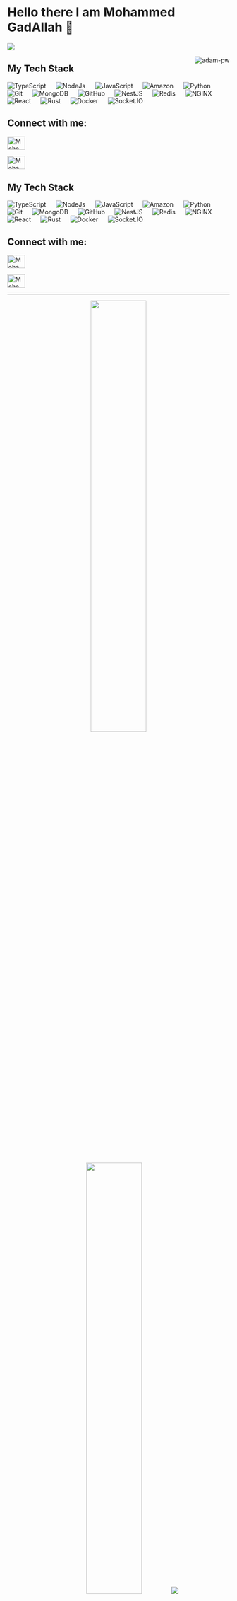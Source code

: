 # Hello there I am Mohammed GadAllah 👋

![](https://github.com/halfrost/halfrost/blob/master/icons/header_.png)

<p><img align="right" src="https://github.com/Adam-pw/Adam-pw/blob/main/animation_500_kxa883sd.gif" alt="adam-pw" /></p>

## My Tech Stack

<p align="left"> 

  <a> 
    <img alt="TypeScript" src="https://img.shields.io/badge/-TypeScript-blue?logo=Typescript&logoColor=black">
  </a> 
  &emsp;
  <a> 
    <img alt="NodeJs" src="https://img.shields.io/badge/-NodeJS-green?logo=node.js&Color=white">
  </a> 
  &emsp;
  <a> 
     <img alt="JavaScript" src="https://img.shields.io/badge/JavaScript%20-%23F7DF1E.svg?logo=javascript&logoColor=black">
   </a>
  &emsp;
  <a> 
    <img alt="Amazon" src="https://img.shields.io/badge/-Amazon-grey?logo=Amazon&logoColor=white">
  </a>
  &emsp;
   <a>
    <img alt="Python" src="https://img.shields.io/badge/Python%20-%2314354C.svg?logo=python&logoColor=white">
  </a>
  &emsp;
  <a>
    <img alt="Git" src="https://img.shields.io/badge/-git-red?logo=git&logoColor=white"/>
  </a>
  &emsp; 
  <a> 
     <img alt="MongoDB" src="https://img.shields.io/badge/-MongoDB-green?logo=mongodb&logoColor=white">
   </a>
  &emsp;
  <a> 
    <img alt="GitHub" src="https://img.shields.io/badge/-GitHub-black?logo=github&logoColor=white">
  </a>
  &emsp;
  <a>
    <img alt="NestJS" src="https://img.shields.io/badge/-NestJS-orange?logo=nestjs&logoColor=white">
  </a>
  &emsp;
  <a>
    <img alt="Redis" src="https://img.shields.io/badge/-Redis-red?logo=redis&logoColor=white"/>
  </a>
  &emsp;
  <a>
    <img alt="NGINX" src="https://img.shields.io/badge/-NGINX-yellow?logo=nginx&logoColor=white"/>
  </a>
  &emsp;
  <a>
    <img alt="React" src="https://img.shields.io/badge/-React-blue?logo=react&logoColor=white"/>
  </a>
  &emsp;
  <a>
    <img alt="Rust" src="https://img.shields.io/badge/-Rust-brown?logo=rust&logoColor=white"/>
  </a>
  &emsp;
  <a>
    <img alt="Docker" src="https://img.shields.io/badge/-Docker-blue?logo=docker&logoColor=white"/>
  </a>
  &emsp;
  <a>
    <img alt="Socket.IO" src="https://img.shields.io/badge/-Socket.IO-lightgrey?logo=socket.io&logoColor=black"/>
  </a>
</p>

## Connect with me:
<p align="left">
  <a href="https://www.linkedin.com/in/mohamedgad12/" target="blank"><img align="center"
      src="https://raw.githubusercontent.com/rahuldkjain/github-profile-readme-generator/master/src/images/icons/Social/linked-in-alt.svg"
      alt="Mohammed GadAllah" height="30" width="40" /></a>
  
  <a href="https://www.instagram.com/mohamed_gad199/profilecard/?igsh=YWc4NWVjNDVhaHh3" target="blank"><img align="center"
      src="https://raw.githubusercontent.com/rahuldkjain/github-profile-readme-generator/master/src/images/icons/Social/instagram.svg"
      alt="Mohammed GadAllah" height="30" width="40" /></a>
</p>


## My Tech Stack

<p align="left"> 

  <a> 
    <img alt="TypeScript" src="https://img.shields.io/badge/-TypeScript-blue?logo=Typescript&logoColor=black">
  </a> 
  &emsp;
  <a> 
    <img alt="NodeJs" src="https://img.shields.io/badge/-NodeJS-green?logo=node.js&Color=white">
  </a> 
  &emsp;
  <a> 
     <img alt="JavaScript" src="https://img.shields.io/badge/JavaScript%20-%23F7DF1E.svg?logo=javascript&logoColor=black">
   </a>
  &emsp;
  <a> 
    <img alt="Amazon" src="https://img.shields.io/badge/-Amazon-grey?logo=Amazon&logoColor=white">
  </a>
  &emsp;
   <a>
    <img alt="Python" src="https://img.shields.io/badge/Python%20-%2314354C.svg?logo=python&logoColor=white">
  </a>
  &emsp;
  <a>
    <img alt="Git" src="https://img.shields.io/badge/-git-red?logo=git&logoColor=white"/>
  </a>
  &emsp; 
  <a> 
     <img alt="MongoDB" src="https://img.shields.io/badge/-MongoDB-green?logo=mongodb&logoColor=white">
   </a>
  &emsp;
  <a> 
    <img alt="GitHub" src="https://img.shields.io/badge/-GitHub-black?logo=github&logoColor=white">
  </a>
  &emsp;
  <a>
    <img alt="NestJS" src="https://img.shields.io/badge/-NestJS-orange?logo=nestjs&logoColor=white">
  </a>
  &emsp;
  <a>
    <img alt="Redis" src="https://img.shields.io/badge/-Redis-red?logo=redis&logoColor=white"/>
  </a>
  &emsp;
  <a>
    <img alt="NGINX" src="https://img.shields.io/badge/-NGINX-yellow?logo=nginx&logoColor=white"/>
  </a>
  &emsp;
  <a>
    <img alt="React" src="https://img.shields.io/badge/-React-blue?logo=react&logoColor=white"/>
  </a>
  &emsp;
  <a>
    <img alt="Rust" src="https://img.shields.io/badge/-Rust-brown?logo=rust&logoColor=white"/>
  </a>
  &emsp;
  <a>
    <img alt="Docker" src="https://img.shields.io/badge/-Docker-blue?logo=docker&logoColor=white"/>
  </a>
  &emsp;
  <a>
    <img alt="Socket.IO" src="https://img.shields.io/badge/-Socket.IO-lightgrey?logo=socket.io&logoColor=black"/>
  </a>
</p>

## Connect with me:
<p align="left">
  <a href="https://www.linkedin.com/in/mohamedgad12/" target="blank"><img align="center"
      src="https://raw.githubusercontent.com/rahuldkjain/github-profile-readme-generator/master/src/images/icons/Social/linked-in-alt.svg"
      alt="Mohammed GadAllah" height="30" width="40" /></a>
  
  <a href="https://www.instagram.com/mohamed_gad199/profilecard/?igsh=YWc4NWVjNDVhaHh3" target="blank"><img align="center"
      src="https://raw.githubusercontent.com/rahuldkjain/github-profile-readme-generator/master/src/images/icons/Social/instagram.svg"
      alt="Mohammed GadAllah" height="30" width="40" /></a>
</p>

-----

<p align="center">
  <img height="50%" width="auto" src ="https://github-readme-stats.vercel.app/api?username=Dev-MohamedGad&show_icons=true&count_private=true&theme=darcula&hide_border=true&hide=issues,contribs&bg_color=00000000">
  <img height="50%" width="auto" src ="https://github-readme-stats.vercel.app/api/top-langs/?username=Dev-MohamedGad&layout=compact&hide_border=true&theme=darcula&bg_color=00000000&langs_count=6&hide=jupyter%20notebook,tex,css,php">
  <img src ="https://github-readme-streak-stats.herokuapp.com?user=Dev-MohamedGad&theme=darcula&hide_border=true&background=FFFFFF00">
  <br>
  <br>
</p>

